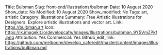 Title: Bulbman
Slug: front-end/illustrations/bulbman
Date: 10 August 2020
Show_date: No
Modified: 10 August 2020
Show_modified: No
Tags: art, artistic
Category: Illustrations
Summary: Free Artistic Illustrations for Designers. Explore artistic illustrations and vector art.
Link: https://bulbman.art
Icon: https://ik.imagekit.io/developcafe/Images/Illustrations/bulbman_9Y5VmZPkf.png
Attribution: Yes
Commercial: Yes
Github_edit_link: https://github.com/melboone/develop_cafe/edit/master/content/images/illustrations/bulbman.md